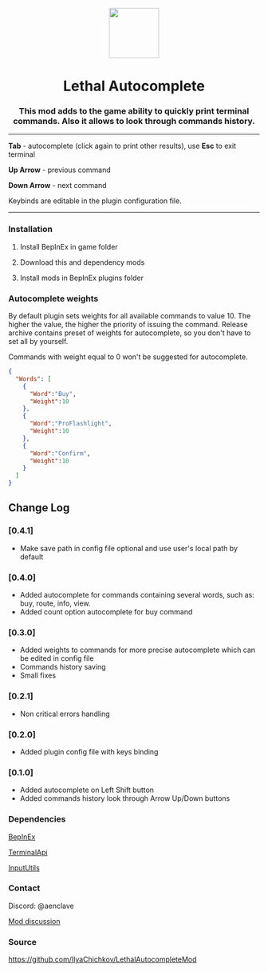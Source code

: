 ﻿<p align="center">
    <img height="100" src="../media/images/icon.png" />
</p>

<div align="center">
    <h1>Lethal Autocomplete</h1>
    <h3>This mod adds to the game ability to quickly print terminal commands. Also it allows to look through commands history.</h3>
</div>

---

**Tab** - autocomplete (click again to print other results), use **Esc** to exit terminal

**Up Arrow** - previous command

**Down Arrow** - next command

Keybinds are editable in the plugin configuration file.

---

### Installation

1) Install BepInEx in game folder

2) Download this and dependency mods

3) Install mods in BepInEx plugins folder

### Autocomplete weights

By default plugin sets weights for all available commands to value 10. The higher the value, the higher the priority of
issuing the command. Release archive contains preset of weights for autocomplete, so you don't have to set all by yourself.

Commands with weight equal to 0 won't be suggested for autocomplete.

```json
{
  "Words": [
    {
      "Word":"Buy",
      "Weight":10
    },
    {
      "Word":"ProFlashlight",
      "Weight":10
    },
    {
      "Word":"Confirm",
      "Weight":10
    }
  ]
}
```

## Change Log

### [0.4.1]

- Make save path in config file optional and use user's local path by default

### [0.4.0]

- Added autocomplete for commands containing several words, such as: buy, route, info, view.
- Added count option autocomplete for buy command

### [0.3.0]

- Added weights to commands for more precise autocomplete which can be edited in config file
- Commands history saving
- Small fixes

### [0.2.1]

- Non critical errors handling

### [0.2.0]

- Added plugin config file with keys binding

### [0.1.0]

- Added autocomplete on Left Shift button
- Added commands history look through Arrow Up/Down buttons

### Dependencies

[BepInEx](https://thunderstore.io/c/lethal-company/p/BepInEx/BepInExPack/)

[TerminalApi](https://thunderstore.io/c/lethal-company/p/NotAtomicBomb/TerminalApi/)

[InputUtils](https://thunderstore.io/c/lethal-company/p/Rune580/LethalCompany_InputUtils/)

### Contact

Discord: @aenclave

[Mod discussion](https://discord.com/channels/1169792572382773318/1190188482581246062)

### Source

https://github.com/IlyaChichkov/LethalAutocompleteMod
